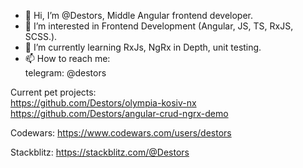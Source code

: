 - 👋 Hi, I’m @Destors, Middle Angular frontend developer.
- 👀 I’m interested in Frontend Development (Angular, JS, TS, RxJS, SCSS.).
- 🌱 I’m currently learning RxJs, NgRx in Depth, unit testing.
- 📫 How to reach me: <br>
telegram: @destors <br>


Current pet projects: <br>
https://github.com/Destors/olympia-kosiv-nx  <br>
https://github.com/Destors/angular-crud-ngrx-demo

Codewars:
https://www.codewars.com/users/destors


Stackblitz:
https://stackblitz.com/@Destors
